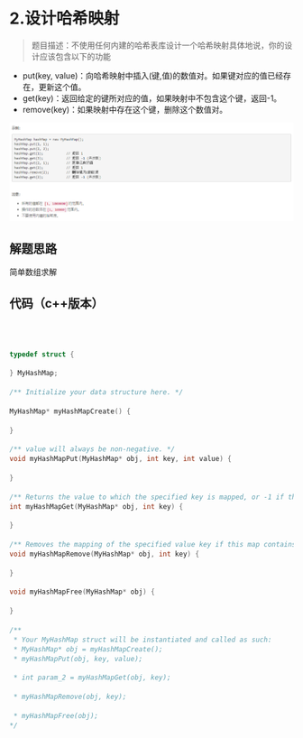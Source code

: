 # 2.设计哈希映射

>题目描述：不使用任何内建的哈希表库设计一个哈希映射具体地说，你的设计应该包含以下的功能

+ put(key, value)：向哈希映射中插入(键,值)的数值对。如果键对应的值已经存在，更新这个值。
+ get(key)：返回给定的键所对应的值，如果映射中不包含这个键，返回-1。
+ remove(key)：如果映射中存在这个键，删除这个数值对。

![示例](images\哈希表_2.png)

## 解题思路
简单数组求解

## 代码（c++版本）

```c



typedef struct {
    
} MyHashMap;

/** Initialize your data structure here. */

MyHashMap* myHashMapCreate() {
    
}

/** value will always be non-negative. */
void myHashMapPut(MyHashMap* obj, int key, int value) {
  
}

/** Returns the value to which the specified key is mapped, or -1 if this map contains no mapping for the key */
int myHashMapGet(MyHashMap* obj, int key) {
  
}

/** Removes the mapping of the specified value key if this map contains a mapping for the key */
void myHashMapRemove(MyHashMap* obj, int key) {
  
}

void myHashMapFree(MyHashMap* obj) {
    
}

/**
 * Your MyHashMap struct will be instantiated and called as such:
 * MyHashMap* obj = myHashMapCreate();
 * myHashMapPut(obj, key, value);
 
 * int param_2 = myHashMapGet(obj, key);
 
 * myHashMapRemove(obj, key);
 
 * myHashMapFree(obj);
*/
```

